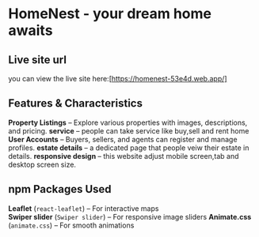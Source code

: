 # HomeNest - your dream home awaits
## Live site url
you can view the live site here:[https://homenest-53e4d.web.app/]
## Features & Characteristics 
**Property Listings** – Explore various properties with images, descriptions, and pricing. 
**service** – people can take service like buy,sell and rent home
**User Accounts** – Buyers, sellers, and agents can register and manage profiles.
**estate details** – a dedicated page that people veiw their estate in details.
**responsive design** – this website adjust mobile screen,tab and desktop screen size.
## npm Packages Used
**Leaflet** (`react-leaflet`) – For interactive maps  
**Swiper slider** (`Swiper slider`) – For responsive image sliders
**Animate.css** (`animate.css`) – For smooth animations  

